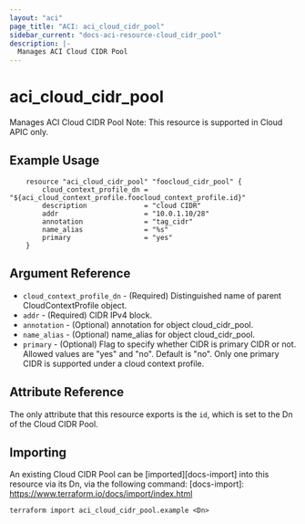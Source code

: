 ```yaml
---
layout: "aci"
page_title: "ACI: aci_cloud_cidr_pool"
sidebar_current: "docs-aci-resource-cloud_cidr_pool"
description: |-
  Manages ACI Cloud CIDR Pool
---
```


# aci_cloud_cidr_pool #
Manages ACI Cloud CIDR Pool
Note: This resource is supported in Cloud APIC only.
## Example Usage ##

```hcl
	resource "aci_cloud_cidr_pool" "foocloud_cidr_pool" {
		cloud_context_profile_dn = "${aci_cloud_context_profile.foocloud_context_profile.id}"
		description              = "cloud CIDR"
		addr                     = "10.0.1.10/28"
		annotation               = "tag_cidr"
		name_alias               = "%s"
		primary                  = "yes"
	}
```
## Argument Reference ##
* `cloud_context_profile_dn` - (Required) Distinguished name of parent CloudContextProfile object.
* `addr` - (Required) CIDR IPv4 block.
* `annotation` - (Optional) annotation for object cloud_cidr_pool.
* `name_alias` - (Optional) name_alias for object cloud_cidr_pool.
* `primary` - (Optional) Flag to specify whether CIDR is primary CIDR or not. Allowed values are "yes" and "no". Default is "no". Only one primary CIDR is supported under a cloud context profile.



## Attribute Reference

The only attribute that this resource exports is the `id`, which is set to the
Dn of the Cloud CIDR Pool.

## Importing ##

An existing Cloud CIDR Pool can be [imported][docs-import] into this resource via its Dn, via the following command:
[docs-import]: https://www.terraform.io/docs/import/index.html


```
terraform import aci_cloud_cidr_pool.example <Dn>
```